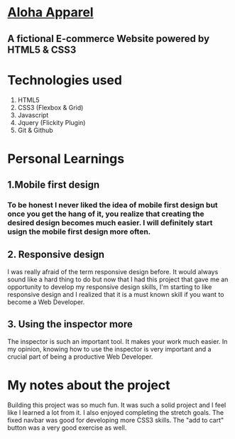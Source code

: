# [Aloha Apparel](https://aloha-apparel.netlify.com/)

## A fictional E-commerce Website powered by HTML5 & CSS3

# Technologies used

1. HTML5
2. CSS3 (Flexbox & Grid)
3. Javascript
4. Jquery (Flickity Plugin)
6. Git & Github

# Personal Learnings

## 1.Mobile first design

### To be honest I never liked the idea of mobile first design but once you get the hang of it, you realize that creating the desired design becomes much easier. I will definitely start usign the mobile first design more often.

## 2. Responsive design

I was really afraid of the term responsive design before.
It would always sound like a hard thing to do but now that I had this project that gave me an opportunity to develop my responsive design skills, I'm starting to like responsive design and I realized that it is a must known skill if you want to become a Web Developer.

## 3. Using the inspector more

The inspector is such an important tool. It makes your work much easier. In my opinion, knowing how to use the inspector is very important and a crucial part of being a productive Web Developer.

# My notes about the project

Building this project was so much fun. It was such a solid project and I feel like I learned a lot from it. I also enjoyed completing the stretch goals. The fixed navbar was good for developing more CSS3 skills. The "add to cart" button was a very good exercise as well.






